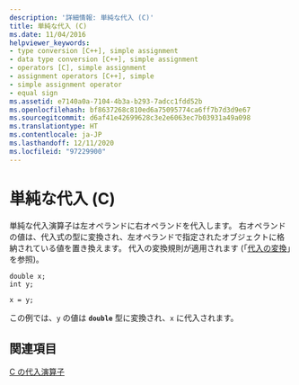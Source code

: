 ```yaml
---
description: '詳細情報: 単純な代入 (C)'
title: 単純な代入 (C)
ms.date: 11/04/2016
helpviewer_keywords:
- type conversion [C++], simple assignment
- data type conversion [C++], simple assignment
- operators [C], simple assignment
- assignment operators [C++], simple
- simple assignment operator
- equal sign
ms.assetid: e7140a0a-7104-4b3a-b293-7adcc1fdd52b
ms.openlocfilehash: bf8637268c810ed6a75095774ca6ff7b7d3d9e67
ms.sourcegitcommit: d6af41e42699628c3e2e6063ec7b03931a49a098
ms.translationtype: HT
ms.contentlocale: ja-JP
ms.lasthandoff: 12/11/2020
ms.locfileid: "97229900"
---
```

# <a name="simple-assignment-c"></a>単純な代入 (C)

単純な代入演算子は左オペランドに右オペランドを代入します。 右オペランドの値は、代入式の型に変換され、左オペランドで指定されたオブジェクトに格納されている値を置き換えます。 代入の変換規則が適用されます (「[代入の変換](../c-language/assignment-conversions.md)」を参照)。

```
double x;
int y;

x = y;
```

この例では、`y` の値は **`double`** 型に変換され、`x` に代入されます。

## <a name="see-also"></a>関連項目

[C の代入演算子](../c-language/c-assignment-operators.md)
